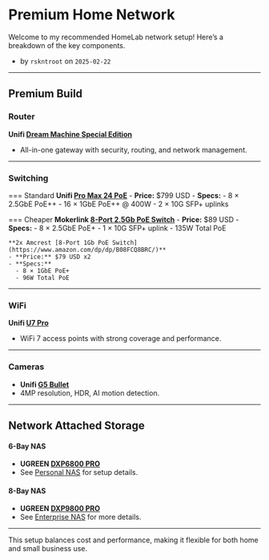 # Premium Home Network

Welcome to my recommended HomeLab network setup! Here’s a breakdown of the key components.

- by `rskntroot` on `2025-02-22`

---

## Premium Build

### Router
**Unifi [Dream Machine Special Edition](https://techspecs.ui.com/unifi/unifi-cloud-gateways/udm-se)**
- All-in-one gateway with security, routing, and network management.

---

### Switching

=== Standard
    **Unifi [Pro Max 24 PoE](https://techspecs.ui.com/unifi/switching/usw-pro-max-24)**
    - **Price:** $799 USD
    - **Specs:**
      - 8 × 2.5GbE PoE++
      - 16 × 1GbE PoE++ @ 400W
      - 2 × 10G SFP+ uplinks

=== Cheaper
    **Mokerlink [8-Port 2.5Gb PoE Switch](https://www.amazon.com/dp/B0C7VT8TVB/)**
    - **Price:** $89 USD
    - **Specs:**
      - 8 × 2.5GbE PoE+
      - 1 × 10G SFP+ uplink
      - 135W Total PoE

    **2x Amcrest [8-Port 1Gb PoE Switch](https://www.amazon.com/dp/dp/B08FCQ8BRC/)**
    - **Price:** $79 USD x2
    - **Specs:**
      - 8 × 1GbE PoE+
      - 96W Total PoE

---

### WiFi
**Unifi [U7 Pro](https://techspecs.ui.com/unifi/wifi/u7-pro)**
- WiFi 7 access points with strong coverage and performance.

---

### Cameras
- **Unifi [G5 Bullet](https://techspecs.ui.com/unifi/cameras-nvrs/uvc-g5-bullet)**
- 4MP resolution, HDR, AI motion detection.

---

## Network Attached Storage

#### 6-Bay NAS
- **UGREEN [DXP6800 PRO](https://www.ugreen.com/collections/nas-storage/products/ugreen-nasync-dxp6800-pro-nas-storage)**
- See [Personal NAS](../storage/personal_nas.md) for setup details.

#### 8-Bay NAS
- **UGREEN [DXP9800 PRO](https://www.ugreen.com/collections/nas-storage/products/ugreen-nasync-dxp8800-plus-nas-storage)**
- See [Enterprise NAS](../storage/enterprise_nas.md) for more details.

---

This setup balances cost and performance, making it flexible for both home and small business use.
